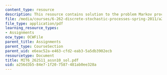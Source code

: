 ```yaml
---
content_type: resource
description: This resource contains solution to the problem Markov process.
file: /media/courses/6-262-discrete-stochastic-processes-spring-2011/a256d3b584e71f207587481ab0ee328a_MIT6_262S11_assn10_sol.pdf
file_type: application/pdf
learning_resource_types:
- Assignments
ocw_type: OCWFile
parent_title: Assignments
parent_type: CourseSection
parent_uid: e6eac52a-e463-cfd2-eab3-5a5db3902ecb
resourcetype: Document
title: MIT6_262S11_assn10_sol.pdf
uid: a256d3b5-84e7-1f20-7587-481ab0ee328a
---
```

